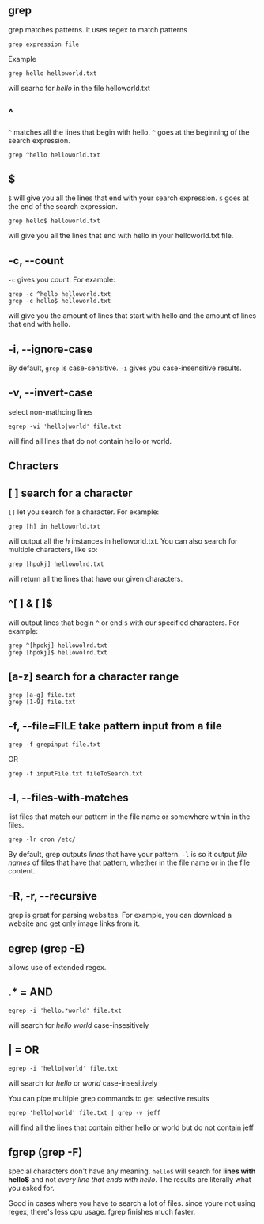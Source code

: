 grep
---
grep matches patterns. it uses regex to match patterns

    grep expression file

Example

    grep hello helloworld.txt

will searhc for _hello_ in the file helloworld.txt

## ^
`^` matches all the lines that begin with hello. `^` goes at the beginning of the search expression.

    grep ^hello helloworld.txt

## $
`$` will give you all the lines that end with your search expression. `$` goes at the end of the search expression.

    grep hello$ helloworld.txt 

will give you all the lines that end with hello in your helloworld.txt file.

## -c, --count
`-c` gives you count. For example:

    grep -c ^hello helloworld.txt
    grep -c hello$ helloworld.txt
will give you the amount of lines that start with hello and the amount of lines that end with hello.

## -i, --ignore-case
By default, `grep` is case-sensitive. `-i` gives you case-insensitive results.

## -v, --invert-case
select non-mathcing lines

    egrep -vi 'hello|world' file.txt

will find all lines that do not contain hello or world.

## Chracters
## [ ] search for a character
`[]` let you search for a character. For example:

    grep [h] in helloworld.txt

will output all the _h_ instances in helloworld.txt. You can also search for multiple characters, like so:

    grep [hpokj] hellowolrd.txt
will return all the lines that have our given characters.

## ^[ ] & [ ]$
will output lines that begin `^` or end `$` with our specified characters. For example:

    grep ^[hpokj] hellowolrd.txt
    grep [hpokj]$ hellowolrd.txt

## [a-z] search for a character range

    grep [a-g] file.txt
    grep [1-9] file.txt

## -f, --file=FILE take pattern input from a file

    grep -f grepinput file.txt
OR

    grep -f inputFile.txt fileToSearch.txt

## -l, --files-with-matches
list files that match our pattern in the file name or somewhere within in the files.

    grep -lr cron /etc/

By default, grep outputs _lines_ that have your pattern. `-l` is so it output _file names_ of files that have that pattern, whether in the file name or in the file content.
## -R, -r, --recursive

grep is great for parsing websites. For example, you can download a website and get only image links from it.


egrep (grep -E)
---
allows use of extended regex.

## .* = AND

    egrep -i 'hello.*world' file.txt
will search for _hello world_ case-insesitively

## | = OR

    egrep -i 'hello|world' file.txt
will search for _hello_ or _world_ case-insesitively

You can pipe multiple grep commands to get selective results

    egrep 'hello|world' file.txt | grep -v jeff
will find all the lines that contain either hello or world but do not contain jeff

fgrep (grep -F)
---
special characters don't have any meaning. `hello$` will search for **lines with hello$** and not _every line that ends with hello_. The results are literally what you asked for.

Good in cases where you have to search a lot of files. since youre not using regex, there's less cpu usage. fgrep finishes much faster.